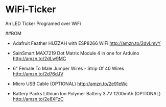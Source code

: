 # WiFi-Ticker
An LED Ticker Programed over WiFi

##BOM
* Adafruit Feather HUZZAH with ESP8266 WiFi
  http://amzn.to/2dvLmvY
  
* SainSmart MAX7219 Dot Matrix Module 4 in one for Arduino
  http://amzn.to/2dLw9MC
  
* 6" Female To Male Jumper Wires - Strip Of 40 Wires
  http://amzn.to/2d76dJV
  
* Micro USB Cable (OPTIONAL)
  http://amzn.to/2e91eWc
  
* Battery Packs Lithium Ion Polymer Battery 3.7V 1200mAh (OPTIONAL)
  http://amzn.to/2e8XFzC

